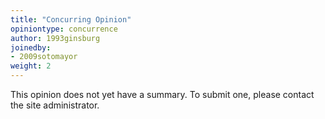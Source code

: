 ```yaml
---
title: "Concurring Opinion"
opiniontype: concurrence
author: 1993ginsburg
joinedby:
- 2009sotomayor
weight: 2
---
```

This opinion does not yet have a summary. To submit one, please contact the site administrator.